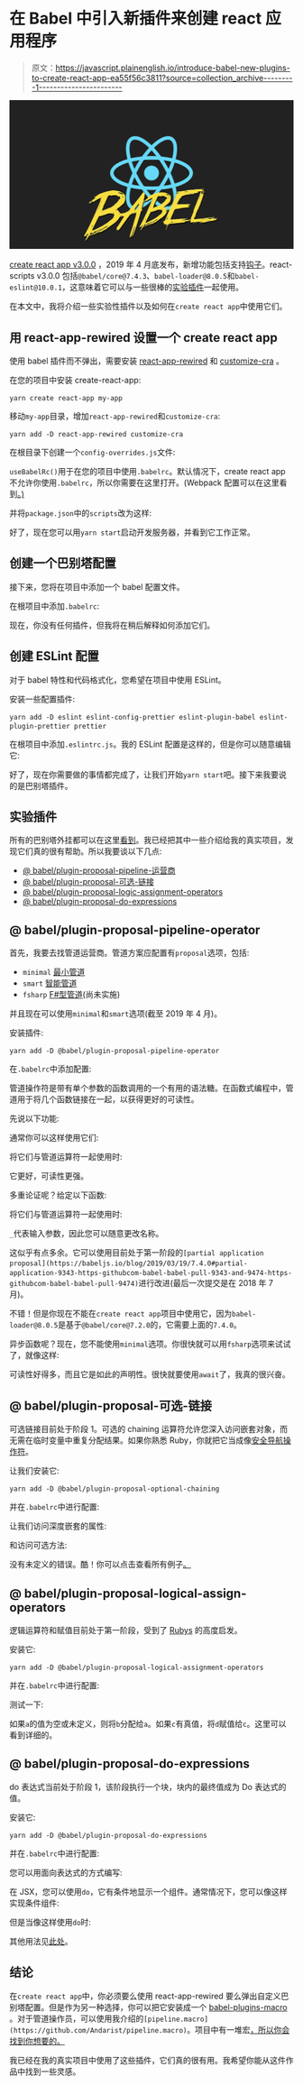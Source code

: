 # 在 Babel 中引入新插件来创建 react 应用程序

> 原文：<https://javascript.plainenglish.io/introduce-babel-new-plugins-to-create-react-app-ea55f56c3811?source=collection_archive---------1----------------------->

![](img/3251feb3302cd20a8828a2fa3e4c7d41.png)

[create react app v3.0.0](https://github.com/facebook/create-react-app/releases/tag/v3.0.0) ，2019 年 4 月底发布，新增功能包括支持[钩子](https://reactjs.org/docs/hooks-intro.html)。react-scripts v3.0.0 包括`@babel/core@7.4.3`、`babel-loader@8.0.5`和`babel-eslint@10.0.1`，这意味着它可以与一些很棒的[实验插件](https://babeljs.io/docs/en/plugins#experimental)一起使用。

在本文中，我将介绍一些实验性插件以及如何在`create react app`中使用它们。

## 用 react-app-rewired 设置一个 create react app

使用 babel 插件而不弹出，需要安装 [react-app-rewired](https://github.com/timarney/react-app-rewired) 和 [customize-cra](https://github.com/arackaf/customize-cra/blob/3046d395878afc0e6ad8508f9be5a90edb46b9ef/readme.md) 。

在您的项目中安装 create-react-app:

```
yarn create react-app my-app
```

移动`my-app`目录，增加`react-app-rewired`和`customize-cra`:

```
yarn add -D react-app-rewired customize-cra
```

在根目录下创建一个`config-overrides.js`文件:

`useBabelRc()`用于在您的项目中使用`.babelrc`。默认情况下，create react app 不允许你使用`.babelrc`，所以你需要在这里打开。(Webpack 配置可以在这里看到[。)](https://github.com/facebook/create-react-app/blob/a2ae8a79c0f6c0d07c6c2f1155d63f10efce9089/packages/react-scripts/config/webpack.config.js#L361)

并将`package.json`中的`scripts`改为这样:

好了，现在您可以用`yarn start`启动开发服务器，并看到它工作正常。

## 创建一个巴别塔配置

接下来，您将在项目中添加一个 babel 配置文件。

在根项目中添加`.babelrc`:

现在，你没有任何插件，但我将在稍后解释如何添加它们。

## 创建 ESLint 配置

对于 babel 特性和代码格式化，您希望在项目中使用 ESLint。

安装一些配置插件:

```
yarn add -D eslint eslint-config-prettier eslint-plugin-babel eslint-plugin-prettier prettier
```

在根项目中添加`.eslintrc.js`。我的 ESLint 配置是这样的，但是你可以随意编辑它:

好了，现在你需要做的事情都完成了，让我们开始`yarn start`吧。接下来我要说的是巴别塔插件。

## 实验插件

所有的巴别塔外挂都可以在这里[看到](https://babeljs.io/docs/en/plugins#experimental)。我已经把其中一些介绍给我的真实项目，发现它们真的很有帮助。所以我要谈以下几点:

*   [@ babel/plugin-proposal-pipeline-运营商](https://babeljs.io/docs/en/babel-plugin-proposal-pipeline-operator)
*   [@ babel/plugin-proposal-可选-链接](https://babeljs.io/docs/en/babel-plugin-proposal-optional-chaining)
*   [@ babel/plugin-proposal-logic-assignment-operators](https://babeljs.io/docs/en/babel-plugin-proposal-logical-assignment-operators)
*   [@ babel/plugin-proposal-do-expressions](https://babeljs.io/docs/en/babel-plugin-proposal-do-expressions)

## @ babel/plugin-proposal-pipeline-operator

首先，我要去找管道运营商。管道方案应配置有`proposal`选项，包括:

*   `minimal` [最小管道](https://github.com/tc39/proposal-pipeline-operator/)
*   `smart` [智能管道](https://github.com/js-choi/proposal-smart-pipelines)
*   `fsharp` [F#型管道](https://github.com/valtech-nyc/proposal-fsharp-pipelines)(尚未实施)

并且现在可以使用`minimal`和`smart`选项(截至 2019 年 4 月)。

安装插件:

```
yarn add -D @babel/plugin-proposal-pipeline-operator
```

在`.babelrc`中添加配置:

管道操作符是带有单个参数的函数调用的一个有用的语法糖。在函数式编程中，管道用于将几个函数链接在一起，以获得更好的可读性。

先说以下功能:

通常你可以这样使用它们:

将它们与管道运算符一起使用时:

它更好，可读性更强。

多重论证呢？给定以下函数:

将它们与管道运算符一起使用时:

`_`代表输入参数，因此您可以随意更改名称。

这似乎有点多余。它可以使用目前处于第一阶段的`[partial application proposal](https://babeljs.io/blog/2019/03/19/7.4.0#partial-application-9343-https-githubcom-babel-babel-pull-9343-and-9474-https-githubcom-babel-babel-pull-9474)`进行改进(最后一次提交是在 2018 年 7 月)。

不错！但是你现在不能在`create react app`项目中使用它，因为`babel-loader@8.0.5`是基于`@babel/core@7.2.0`的，它需要上面的`7.4.0`。

异步函数呢？现在，您不能使用`minimal`选项。你很快就可以用`fsharp`选项来试试了，就像这样:

可读性好得多，而且它是如此的声明性。很快就要使用`await`了，我真的很兴奋。

## @ babel/plugin-proposal-可选-链接

可选链接目前处于阶段 1。可选的 chaining 运算符允许您深入访问嵌套对象，而无需在临时变量中重复分配结果。如果你熟悉 Ruby，你就把它当成像[安全导航操作符](https://rubyinrails.com/2017/11/17/safe-navigation-operator-ampersand-dot-in-ruby/)。

让我们安装它:

```
yarn add -D @babel/plugin-proposal-optional-chaining
```

并在`.babelrc`中进行配置:

让我们访问深度嵌套的属性:

和访问可选方法:

没有未定义的错误。酷！你可以点击查看所有例子[。](https://github.com/tc39/proposal-optional-chaining)

## @ babel/plugin-proposal-logical-assign-operators

逻辑运算符和赋值目前处于第一阶段，受到了 [Rubys](https://docs.ruby-lang.org/en/2.5.0/syntax/assignment_rdoc.html#label-Abbreviated+Assignment) 的高度启发。

安装它:

```
yarn add -D @babel/plugin-proposal-logical-assignment-operators
```

并在`.babelrc`中进行配置:

测试一下:

如果`a`的值为空或未定义，则将`b`分配给`a`。如果`c`有真值，将`d`赋值给`c`。这里可以看到详细的。

## @ babel/plugin-proposal-do-expressions

do 表达式当前处于阶段 1，该阶段执行一个块，块内的最终值成为 Do 表达式的值。

安装它:

```
yarn add -D @babel/plugin-proposal-do-expressions
```

并在`.babelrc`中进行配置:

您可以用面向表达式的方式编写:

在 JSX，您可以使用`do`，它有条件地显示一个组件。通常情况下，您可以像这样实现条件组件:

但是当像这样使用`do`时:

其他用法见[此处](https://github.com/tc39/proposal-do-expressions)。

## 结论

在`create react app`中，你必须要么使用 react-app-rewired 要么弹出自定义巴别塔配置。但是作为另一种选择，你可以把它安装成一个 [babel-plugins-macro](https://github.com/kentcdodds/babel-plugin-macros) 。对于管道操作员，可以使用我介绍的`[pipeline.macro](https://github.com/Andarist/pipeline.macro)`。项目中有一堆宏[，所以你会找到你想要的。](https://github.com/jgierer12/awesome-babel-macros)

我已经在我的真实项目中使用了这些插件，它们真的很有用。我希望你能从这件作品中找到一些灵感。